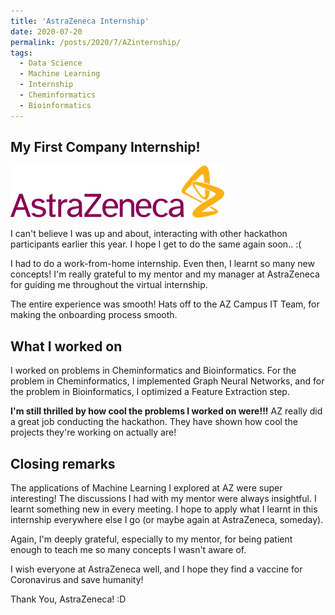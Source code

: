 ```yaml
---
title: 'AstraZeneca Internship'
date: 2020-07-20
permalink: /posts/2020/7/AZinternship/
tags:
  - Data Science
  - Machine Learning
  - Internship
  - Cheminformatics
  - Bioinformatics
---
```


My First Company Internship!
------
![AZ img](/images/AstraZeneca.png)

I can't believe I was up and about, interacting with other hackathon participants earlier this year. I hope I get to do the same again soon.. :(

I had to do a work-from-home internship. Even then, I learnt so many new concepts! I'm really grateful to my mentor and my manager at AstraZeneca for guiding me throughout the virtual internship.

The entire experience was smooth! Hats off to the AZ Campus IT Team, for making the onboarding process smooth.

What I worked on
------
I worked on problems in Cheminformatics and Bioinformatics. For the problem in Cheminformatics, I implemented Graph Neural Networks, and for the problem in Bioinformatics, I optimized a Feature Extraction step.

**I'm still thrilled by how cool the problems I worked on were!!!** AZ really did a great job conducting the hackathon. They have shown how cool the projects they're working on actually are!

Closing remarks
------
The applications of Machine Learning I explored at AZ were super interesting! The discussions I had with my mentor were always insightful. I learnt something new in every meeting. I hope to apply what I learnt in this internship everywhere else I go (or maybe again at AstraZeneca, someday).

Again, I'm deeply grateful, especially to my mentor, for being patient enough to teach me so many concepts I wasn't aware of.

I wish everyone at AstraZeneca well, and I hope they find a vaccine for Coronavirus and save humanity! 

Thank You, AstraZeneca! :D